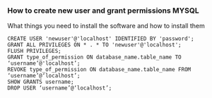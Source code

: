 
### How to create new user and  grant permissions MYSQL

What things you need to install the software and how to install them

```
CREATE USER 'newuser'@'localhost' IDENTIFIED BY 'password';
GRANT ALL PRIVILEGES ON * . * TO 'newuser'@'localhost';
FLUSH PRIVILEGES;
GRANT type_of_permission ON database_name.table_name TO ‘username’@'localhost’;
REVOKE type_of_permission ON database_name.table_name FROM ‘username’@‘localhost’;
SHOW GRANTS username;
DROP USER ‘username’@‘localhost’;
```
